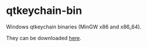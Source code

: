# qtkeychain-bin

Windows qtkeychain binaries (MinGW x86 and x86_64).

They can be downloaded [here](https://github.com/PhilInTheGaps/qtkeychain-bin/releases).